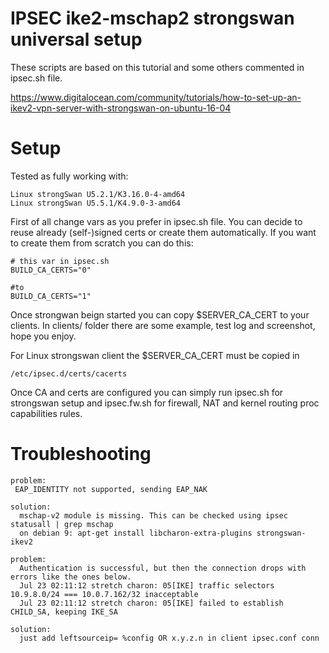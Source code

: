 IPSEC ike2-mschap2 strongswan universal setup
=====================================

These scripts are based on this tutorial and some others commented in ipsec.sh file.

https://www.digitalocean.com/community/tutorials/how-to-set-up-an-ikev2-vpn-server-with-strongswan-on-ubuntu-16-04


Setup
=====

Tested as fully working with:
````
Linux strongSwan U5.2.1/K3.16.0-4-amd64
Linux strongSwan U5.5.1/K4.9.0-3-amd64
````

First of all change vars as you prefer in ipsec.sh file.
You can decide to reuse already (self-)signed certs or create them automatically.
If you want to create them from scratch you can do this:

````
# this var in ipsec.sh
BUILD_CA_CERTS="0"

#to
BUILD_CA_CERTS="1"
````

Once strongwan beign started you can copy $SERVER_CA_CERT to your clients.
In clients/ folder there are some example, test log and screenshot, hope you enjoy.

For Linux strongswan client the $SERVER_CA_CERT must be copied in

````
/etc/ipsec.d/certs/cacerts
````

Once CA and certs are configured you can simply run ipsec.sh for strongswan setup and ipsec.fw.sh for firewall, NAT and kernel routing proc capabilities rules.


Troubleshooting
===============

````
problem:
 EAP_IDENTITY not supported, sending EAP_NAK
 
solution:
  mschap-v2 module is missing. This can be checked using ipsec statusall | grep mschap
  on debian 9: apt-get install libcharon-extra-plugins strongswan-ikev2

````

````
problem:
  Authentication is successful, but then the connection drops with errors like the ones below.
  Jul 23 02:11:12 stretch charon: 05[IKE] traffic selectors 10.9.8.0/24 === 10.0.7.162/32 inacceptable
  Jul 23 02:11:12 stretch charon: 05[IKE] failed to establish CHILD_SA, keeping IKE_SA

solution:
  just add leftsourceip= %config OR x.y.z.n in client ipsec.conf conn
````

